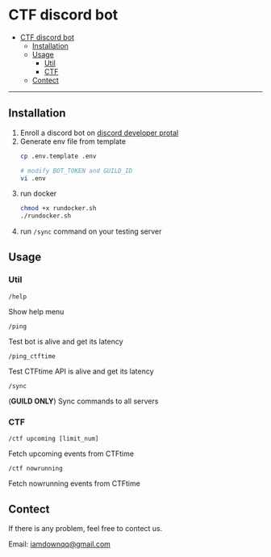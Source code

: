 # CTF discord bot

<!-- TOC -->

- [CTF discord bot](#ctf-discord-bot)
    - [Installation](#installation)
    - [Usage](#usage)
        - [Util](#util)
        - [CTF](#ctf)
    - [Contect](#contect)

<!-- /TOC -->

<!-- Existed bot invite link: https://discord.com/api/oauth2/authorize?client_id=1031857604177178634&permissions=274877991936&scope=bot -->

---

## Installation
1. Enroll a discord bot on [discord developer protal](https://discord.com/developers/applications/)
2. Generate env file from template
    ```bash
    cp .env.template .env

    # modify BOT_TOKEN and GUILD_ID
    vi .env
    ```
3. run docker
    ```bash
    chmod +x rundocker.sh
    ./rundocker.sh
    ```
4. run `/sync` command on your testing server

## Usage
### Util
`/help`

Show help menu

`/ping`

Test bot is alive and get its latency

`/ping_ctftime`

Test CTFtime API is alive and get its latency

`/sync`

(**GUILD ONLY**) Sync commands to all servers

### CTF
`/ctf upcoming [limit_num]`

Fetch upcoming events from CTFtime

`/ctf nowrunning`

Fetch nowrunning events from CTFtime

## Contect
If there is any problem, feel free to contect us.

Email: iamdownqq@gmail.com